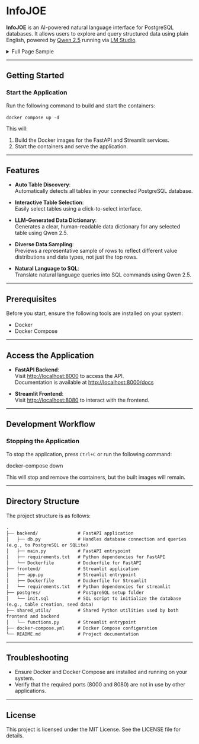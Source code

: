 # InfoJOE

**InfoJOE** is an AI-powered natural language interface for PostgreSQL databases. It allows users to explore and query structured data using plain English, powered by [Qwen 2.5](https://huggingface.co/Qwen/Qwen1.5-72B-Chat) running via [LM Studio](https://lmstudio.ai/).

<details>
  <summary>Full Page Sample</summary>
  <br>
  <div align="center">
    <img src="sample-files/Full-DEMO.png" alt="Full demo img" style="width: 75%; max-width: 50px; height: auto;" />
  </div>
</details>

---

## Getting Started

### Start the Application

Run the following command to build and start the containers:  

```docker compose up -d```

This will: 

1. Build the Docker images for the FastAPI and Streamlit services.  
2. Start the containers and serve the application.  

---

## Features

- **Auto Table Discovery**:  
   Automatically detects all tables in your connected PostgreSQL database.

- **Interactive Table Selection**:  
   Easily select tables using a click-to-select interface.

- **LLM-Generated Data Dictionary**:  
  Generates a clear, human-readable data dictionary for any selected table using Qwen 2.5.

- **Diverse Data Sampling**:  
  Previews a representative sample of rows to reflect different value distributions and data types, not just the top rows.

- **Natural Language to SQL**:  
  Translate natural language queries into SQL commands using Qwen 2.5.

---

## Prerequisites

Before you start, ensure the following tools are installed on your system:

- Docker  
- Docker Compose  

---

## Access the Application

- **FastAPI Backend**:  
  Visit <http://localhost:8000> to access the API.  
  Documentation is available at <http://localhost:8000/docs>  

- **Streamlit Frontend**:  
  Visit <http://localhost:8080> to interact with the frontend.  

---

## Development Workflow

### Stopping the Application

To stop the application, press `Ctrl+C` or run the following command:  

docker-compose down  

This will stop and remove the containers, but the built images will remain.  

---

## Directory Structure

The project structure is as follows:  

```shell
.  
├── backend/               # FastAPI application  
│   ├── db.py              # Handles database connection and queries (e.g., to PostgreSQL or SQLite)
│   ├── main.py            # FastAPI entrypoint  
│   ├── requirements.txt   # Python dependencies for FastAPI  
│   └── Dockerfile         # Dockerfile for FastAPI  
├── frontend/              # Streamlit application  
│   ├── app.py             # Streamlit entrypoint  
│   ├── Dockerfile         # Dockerfile for Streamlit
│   └── requirements.txt   # Python dependencies for streamlit  
├── postgres/              # PostgreSQL setup folder
│   └── init.sql           # SQL script to initialize the database (e.g., table creation, seed data)
├── shared_utils/          # Shared Python utilities used by both frontend and backend
│   └── functions.py       # Streamlit entrypoint  
├── docker-compose.yml     # Docker Compose configuration
└── README.md              # Project documentation  
```

---

## Troubleshooting

- Ensure Docker and Docker Compose are installed and running on your system.  
- Verify that the required ports (8000 and 8080) are not in use by other 
applications.  

---

## License

This project is licensed under the MIT License. See the LICENSE file for details.
